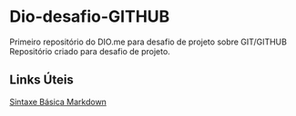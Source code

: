 # Dio-desafio-GITHUB
Primeiro repositório do DIO.me para desafio de projeto sobre GIT/GITHUB
Repositório criado para desafio de projeto. 

## Links Úteis
[Sintaxe Básica Markdown](https://www.markdownguide.org/basic-syntax/)
